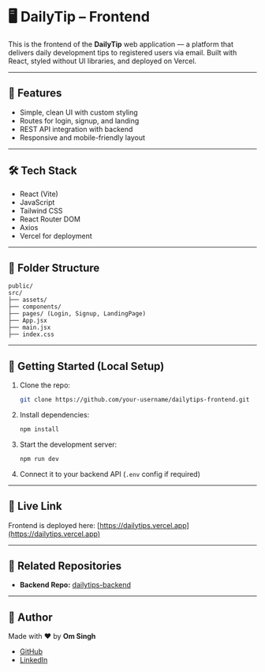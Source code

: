# 🖥️ DailyTip – Frontend

This is the frontend of the **DailyTip** web application — a platform that delivers daily development tips to registered users via email. Built with React, styled without UI libraries, and deployed on Vercel.

---

## 🌟 Features

* Simple, clean UI with custom styling
* Routes for login, signup, and landing
* REST API integration with backend
* Responsive and mobile-friendly layout

---

## 🛠️ Tech Stack

* React (Vite)
* JavaScript
* Tailwind CSS
* React Router DOM
* Axios
* Vercel for deployment

---

## 📁 Folder Structure

```
public/
src/
├── assets/
├── components/
├── pages/ (Login, Signup, LandingPage)
├── App.jsx
├── main.jsx
├── index.css
```

---

## 🚀 Getting Started (Local Setup)

1. Clone the repo:

   ```bash
   git clone https://github.com/your-username/dailytips-frontend.git
   ```

2. Install dependencies:

   ```bash
   npm install
   ```

3. Start the development server:

   ```bash
   npm run dev
   ```

4. Connect it to your backend API (`.env` config if required)

---

## 🔗 Live Link

Frontend is deployed here: [https://dailytips.vercel.app](https://dailytips.vercel.app)

---

## 🔁 Related Repositories

* **Backend Repo:** [dailytips-backend]((https://github.com/24-droid/dailytip-backend))

---

## 🙌 Author

Made with ❤️ by **Om Singh**

* [GitHub](https://github.com/24-droid)
* [LinkedIn](https://www.linkedin.com/in/om-singh-it)
